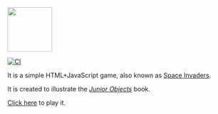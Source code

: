 <img src="https://rawgithub.com/yegor256/elegantobjects/master/cactus.svg" height="100px"/>

[![CI](https://github.com/yegor256/jo/workflows/CI/badge.svg)](https://github.com/yegor256/jo/actions?query=workflow%3ACI)

It is a simple HTML+JavaScript game, also known as
[Space Invaders](https://en.wikipedia.org/wiki/Space_Invaders).

It is created to illustrate the
[_Junior Objects_](https://www.yegor256.com/junior-objects.html) book.

[Click here](https://yegor256.github.io/jo/) to play it.
